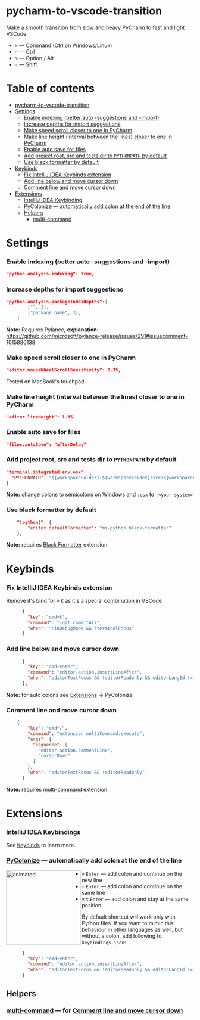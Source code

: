 # pycharm-to-vscode-transition
Make a smooth transition from slow and heavy PyCharm to fast and light VSCode.

- `⌘` — Command (Ctrl on Windows/Linux)
- `⌃` — Ctrl
- `⌥` — Option / Alt
- `⇧` — Shift
# Table of contents

- [pycharm-to-vscode-transition](#pycharm-to-vscode-transition)
- [Settings](#settings)
    - [Enable indexing (better auto -suggestions and -import)](#enable-indexing-better-auto--suggestions-and--import)
    - [Increase depths for import suggestions](#increase-depths-for-import-suggestions)
    - [Make speed scroll closer to one in PyCharm](#make-speed-scroll-closer-to-one-in-pycharm)
    - [Make line height (interval between the lines) closer to one in PyCharm](#make-line-height-interval-between-the-lines-closer-to-one-in-pycharm)
    - [Enable auto save for files](#enable-auto-save-for-files)
    - [Add project root, src and tests dir to `PYTHONPATH` by default](#add-project-root-src-and-tests-dir-to-pythonpath-by-default)
    - [Use black formatter by default](#use-black-formatter-by-default)
- [Keybinds](#keybinds)
    - [Fix IntelliJ IDEA Keybinds extension](#fix-intellij-idea-keybinds-extension)
    - [Add line below and move cursor down](#add-line-below-and-move-cursor-down)
    - [Comment line and move cursor down](#comment-line-and-move-cursor-down)
- [Extensions](#extensions)
    - [IntelliJ IDEA Keybinding](#intellij-idea-keybindings)
    - [PyColonize — automatically add colon at the end of the line](#pycolonize--automatically-add-colon-at-the-end-of-the-line)
  - [Helpers](#helpers)
    - [multi-command](#multi-command--for-comment-line-and-move-cursor-down)

# Settings
### Enable indexing (better auto -suggestions and -import)
```json
"python.analysis.indexing": true,
```
### Increase depths for import suggestions
```json
"python.analysis.packageIndexDepths":[
        ["", 2],
        ["package_name", 3],
    ]
```
**Note:** Requires Pylance, **explanation:** https://github.com/microsoft/pylance-release/issues/291#issuecomment-1015880138
### Make speed scroll closer to one in PyCharm
```json
"editor.mouseWheelScrollSensitivity": 0.35,
```
Tested on MacBook's touchpad

### Make line height (interval between the lines) closer to one in PyCharm
```json
"editor.lineHeight": 1.85,
```

### Enable auto save for files
```json
"files.autoSave": "afterDelay"
```

### Add project root, src and tests dir to `PYTHONPATH` by default
```json
"terminal.integrated.env.osx": {
  "PYTHONPATH": "${workspaceFolder}:${workspaceFolder}/src:${workspaceFolder}/tests"
}
```
**Note:** change colons to semicolons on Windows and `.osx` to `.<your system>`
### Use black formatter by default
```json
    "[python]": {
        "editor.defaultFormatter": "ms-python.black-formatter"
    },
```
**Note:** requires [Black Formatter](https://marketplace.visualstudio.com/items?itemName=ms-python.black-formatter) extension.

# Keybinds
### Fix IntelliJ IDEA Keybinds extension
Remove it's bind for `⌘` `K` as it's a special combination in VSCode
```json
      {
        "key": "cmd+k",
        "command": "-git.commitAll",
        "when": "!inDebugMode && !terminalFocus"
      }
```
### Add line below and move cursor down
```json
      {
        "key": "cmd+enter",
        "command": "editor.action.insertLineAfter",
        "when": "editorTextFocus && !editorReadonly && editorLangId != 'python'"
      },
```
**Note:** for auto colons see [Extensions](#extensions) -> PyColonize

### Comment line and move cursor down
```json
    {
        "key": "cmd+/",
        "command": "extension.multiCommand.execute",
        "args": {
          "sequence": [
            "editor.action.commentLine",
            "cursorDown"
          ]
        },
        "when": "editorTextFocus && !editorReadonly"
      }
```
**Note:** requires [multi-command](https://marketplace.visualstudio.com/items?itemName=ryuta46.multi-command) extension.




# Extensions
### [IntelliJ IDEA Keybindings](https://marketplace.visualstudio.com/items?itemName=k--kato.intellij-idea-keybindings)
See [Keybinds](#keybinds) to learn more.
### [PyColonize](https://marketplace.visualstudio.com/items?itemName=fertigt.pycolonize) — automatically add colon at the end of the line
<img align="left" width="200" alt="animated" src="https://user-images.githubusercontent.com/36469655/164995767-a37163c3-ddf0-400f-a45c-e85e5c798c40.gif">

- `⌘` `Enter` — add colon and continue on the new line
- `⇧` `Enter` — add colon and continue on the same line
- `⌘` `⌥` `Enter` — add colon and stay at the same position

By default shortcut will work only with Python files. If you want to mimic this behaviour in other languages as well, but without a colon, add following to `keybindings.json`:
```json
      {
        "key": "cmd+enter",
        "command": "editor.action.insertLineAfter",
        "when": "editorTextFocus && !editorReadonly && editorLangId != 'python'"
      }
```

## Helpers
### [multi-command](https://marketplace.visualstudio.com/items?itemName=ryuta46.multi-command) — for [Comment line and move cursor down](#comment-line-and-move-cursor-down)
